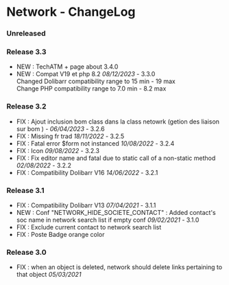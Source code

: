 # Network - ChangeLog

### Unreleased



### Release 3.3

- NEW : TechATM + page about 3.4.0
- NEW : Compat V19 et php 8.2 *08/12/2023* - 3.3.0  
  Changed Dolibarr compatibility range to 15 min - 19 max  
  Change PHP compatibility range to 7.0 min - 8.2 max

### Release 3.2

- FIX : Ajout inclusion bom class dans la class netowrk (getion des liaison sur bom )  - *06/04/2023* - 3.2.6  
- FIX : Missing fr trad *18/11/2022* - 3.2.5
- FIX : Fatal error $form not instanced *10/08/2022* - 3.2.4
- FIX : Icon *09/08/2022* - 3.2.3
- FIX : Fix editor name and fatal due to static call of a non-static method *02/08/2022* - 3.2.2
- FIX : Compatibility Dolibarr V16 *14/06/2022* - 3.2.1

### Release 3.1

- FIX : Compatibility Dolibarr V13 *07/04/2021* - 3.1.1
- NEW : Conf "NETWORK_HIDE_SOCIETE_CONTACT" : Added contact's soc name in network search list if empty conf *09/02/2021* - 3.1.0
- FIX : Exclude current contact to network search list
- FIX : Poste Badge orange color

### Release 3.0

- FIX : when an object is deleted, network should delete links pertaining to that object *05/03/2021*
